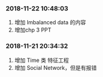 
<!-- README.md is generated from README.Rmd. Please edit that file -->

### 2018-11-22 10:48:03

1.  增加 Imbalanced data 的内容
2.  增加chp 3 PPT

### 2018-11-21 20:34:32

1.  增加 Time 类 特征工程
2.  增加 Social Network，但是有报错
